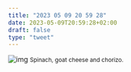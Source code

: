 ```yaml
---
title: "2023 05 09 20 59 28"
date: 2023-05-09T20:59:28+02:00
draft: false
type: "tweet"
---
```


![img](/img/2023-05-09-20-59-05.png)
<small>Spinach, goat cheese and chorizo.</small>
